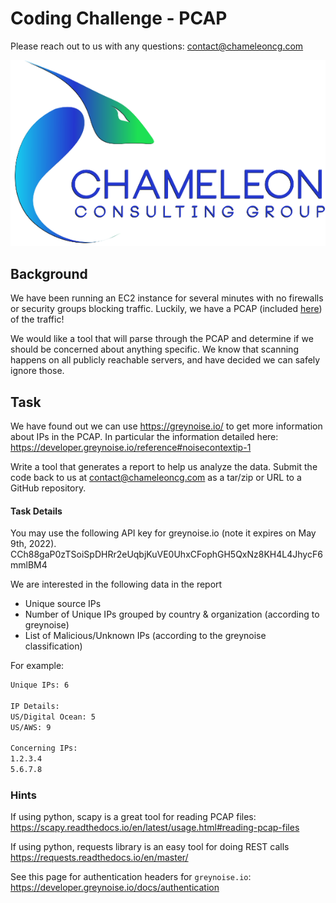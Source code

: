 # Coding Challenge - PCAP

Please reach out to us with any questions:
contact@chameleoncg.com

![CCG Image](chameleon_color_600_dropshadow.png)

## Background

We have been running an EC2 instance for several minutes with no firewalls or security groups blocking traffic. Luckily, we have a PCAP (included [here](./capture.pcap)) of the traffic!

We would like a tool that will parse through the PCAP and determine if we should be concerned about anything specific. We know that scanning happens on all publicly reachable servers, and have decided we can safely ignore those.

## Task

We have found out we can use https://greynoise.io/ to get more information about IPs in the PCAP. In particular the information detailed here: https://developer.greynoise.io/reference#noisecontextip-1

Write a tool that generates a report to help us analyze the data. Submit the code back to us at contact@chameleoncg.com as a tar/zip or URL to a GitHub repository.

#### Task Details

You may use the following API key for greynoise.io (note it expires on May 9th, 2022).
CCh88gaP0zTSoiSpDHRr2eUqbjKuVE0UhxCFophGH5QxNz8KH4L4JhycF6mmlBM4

We are interested in the following data in the report

* Unique source IPs
* Number of Unique IPs grouped by country & organization (according to greynoise)
* List of Malicious/Unknown IPs (according to the greynoise classification)

For example:

```sh
Unique IPs: 6

IP Details:
US/Digital Ocean: 5
US/AWS: 9

Concerning IPs:
1.2.3.4
5.6.7.8
```

### Hints

If using python, scapy is a great tool for reading PCAP files:
https://scapy.readthedocs.io/en/latest/usage.html#reading-pcap-files

If using python, requests library is an easy tool for doing REST calls
https://requests.readthedocs.io/en/master/

See this page for authentication headers for `greynoise.io`:
https://developer.greynoise.io/docs/authentication
